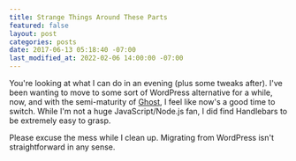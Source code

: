 ```yaml
---
title: Strange Things Around These Parts
featured: false
layout: post
categories: posts
date: 2017-06-13 05:18:40 -07:00
last_modified_at: 2022-02-06 14:00:00 -07:00
---
```


You're looking at what I can do in an evening (plus some tweaks after). I've been wanting to move to some sort of WordPress alternative for a while, now, and with the semi-maturity of [Ghost](//ghost.org), I feel like now's a good time to switch. While I'm not a huge JavaScript/Node.js fan, I did find Handlebars to be extremely easy to grasp.

Please excuse the mess while I clean up. Migrating from WordPress isn't straightforward in any sense.

